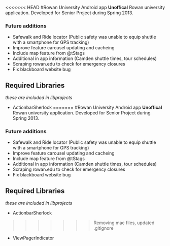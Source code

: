 <<<<<<< HEAD
#Rowan University Android app
**Unoffical** Rowan university application. Developed for Senior Project during Spring 2013. 

### Future additions
* Safewalk and Ride locator (Public safety was unable to equip shuttle with a smartphone for GPS tracking)
* Improve feature carousel updating and cacheing
* Include map feature from @tStags
* Additional in app information (Camden shuttle times, tour schedules)
* Scraping rowan.edu to check for emergency closures
* Fix blackboard website bug


## Required Libraries
*these are included in libprojects*
* ActionbarSherlock
=======
#Rowan University Android app
**Unoffical** Rowan university application. Developed for Senior Project during Spring 2013. 

### Future additions
* Safewalk and Ride locator (Public safety was unable to equip shuttle with a smartphone for GPS tracking)
* Improve feature carousel updating and cacheing
* Include map feature from @tStags
* Additional in app information (Camden shuttle times, tour schedules)
* Scraping rowan.edu to check for emergency closures
* Fix blackboard website bug


## Required Libraries
*these are included in libprojects*
* ActionbarSherlock
>>>>>>> Removing mac files, updated .gitignore
* ViewPagerIndicator
